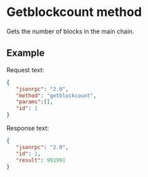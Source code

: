 # Getblockcount method

Gets the number of blocks in the main chain.

## Example

Request text:

```json
{
   "jsonrpc": "2.0",
   "method": "getblockcount",
   "params":[],
   "id": 1
}
```

Response text:

```json
{
   "jsonrpc": "2.0",
   "id": 1,
   "result": 991991
}
```